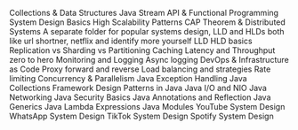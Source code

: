 Collections & Data Structures
Java Stream API & Functional Programming
System Design Basics
High Scalability Patterns
CAP Theorem & Distributed Systems
A separate folder for popular systems design, LLD and HLDs both like url shortner, netflix and identify more yourself
LLD HLD basics
Replication vs Sharding vs Partitioning
Caching
Latency and Throughput zero to hero
Monitoring and Logging
Async logging
DevOps & Infrastructure as Code
Proxy forward and reverse
Load balancing and strategies
Rate limiting
Concurrency & Parallelism
Java Exception Handling
Java Collections Framework
Design Patterns in Java
Java I/O and NIO
Java Networking
Java Security Basics
Java Annotations and Reflection
Java Generics
Java Lambda Expressions
Java Modules
YouTube System Design
WhatsApp System Design
TikTok System Design
Spotify System Design